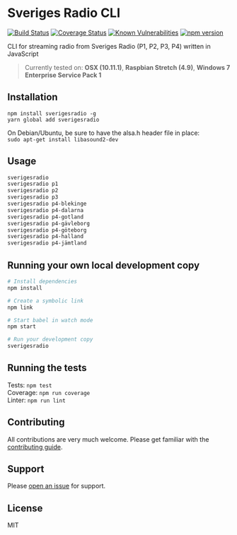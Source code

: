# Sveriges Radio CLI
[![Build Status](https://travis-ci.org/ollelauribostrom/sverigesradio.svg?branch=master)](https://travis-ci.org/ollelauribostrom/sverigesradio) [![Coverage Status](https://coveralls.io/repos/github/ollelauribostrom/sverigesradio/badge.svg?branch=master)](https://coveralls.io/github/ollelauribostrom/sverigesradio?branch=master) [![Known Vulnerabilities](https://snyk.io/test/github/ollelauribostrom/sverigesradio/badge.svg?targetFile=package.json)](https://snyk.io/test/github/ollelauribostrom/sverigesradio?targetFile=package.json) [![npm version](https://badge.fury.io/js/sverigesradio.svg)](https://badge.fury.io/js/sverigesradio)

CLI for streaming radio from Sveriges Radio (P1, P2, P3, P4) written in JavaScript

> Currently tested on: **OSX (10.11.1)**, **Raspbian Stretch (4.9)**, **Windows 7 Enterprise Service Pack 1** 

Installation
-------
`npm install sverigesradio -g`    
`yarn global add sverigesradio` 

On Debian/Ubuntu, be sure to have the alsa.h header file in place:   
`sudo apt-get install libasound2-dev`

Usage
-----
```sh
sverigesradio
sverigesradio p1
sverigesradio p2
sverigesradio p3
sverigesradio p4-blekinge
sverigesradio p4-dalarna
sverigesradio p4-gotland
sverigesradio p4-gävleborg
sverigesradio p4-göteborg
sverigesradio p4-halland
sverigesradio p4-jämtland
```  

Running your own local development copy
-----------
```sh
# Install dependencies
npm install

# Create a symbolic link
npm link

# Start babel in watch mode
npm start

# Run your development copy
sverigesradio
```

Running the tests
-----------------
Tests: `npm test`    
Coverage: `npm run coverage`    
Linter: `npm run lint` 

Contributing
------------
All contributions are very much welcome. Please get familiar with the [contributing guide](https://github.com/ollelauribostrom/sverigesradio/blob/master/.github/CONTRIBUTING.md).

Support
-------
Please [open an issue](https://github.com/ollelauribostrom/sverigesradio/issues/new) for support.

License
-------
MIT
